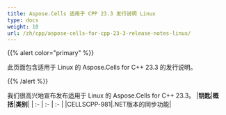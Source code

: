 ```yaml
---
title: Aspose.Cells 适用于 CPP 23.3 发行说明 Linux
type: docs
weight: 10
url: /zh/cpp/aspose-cells-for-cpp-23-3-release-notes-linux/
---
```

{{% alert color="primary" %}}

此页面包含适用于 Linux 的 Aspose.Cells for C++ 23.3 的发行说明。

{{% /alert %}}

我们很高兴地宣布发布适用于 Linux 的 Aspose.Cells for C++ 23.3。
|**钥匙**|**概括**|**类别**|
| :- | :- | :- |
|CELLSCPP-981|.NET版本的同步功能|
